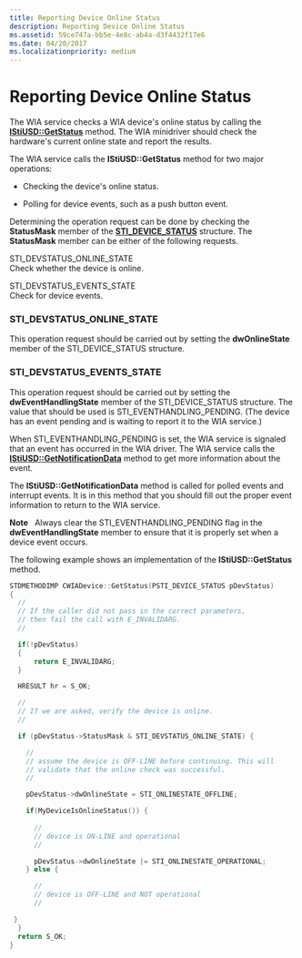 ```yaml
---
title: Reporting Device Online Status
description: Reporting Device Online Status
ms.assetid: 59ce747a-bb5e-4e8c-ab4a-d3f4432f17e6
ms.date: 04/20/2017
ms.localizationpriority: medium
---
```


# Reporting Device Online Status





The WIA service checks a WIA device's online status by calling the [**IStiUSD::GetStatus**](https://docs.microsoft.com/windows-hardware/drivers/ddi/content/stiusd/nf-stiusd-istiusd-getstatus) method. The WIA minidriver should check the hardware's current online state and report the results.

The WIA service calls the **IStiUSD::GetStatus** method for two major operations:

-   Checking the device's online status.

-   Polling for device events, such as a push button event.

Determining the operation request can be done by checking the **StatusMask** member of the [**STI\_DEVICE\_STATUS**](https://docs.microsoft.com/windows-hardware/drivers/ddi/content/sti/ns-sti-_sti_device_status) structure. The **StatusMask** member can be either of the following requests.

<a href="" id="sti-devstatus-online-state"></a>STI\_DEVSTATUS\_ONLINE\_STATE  
Check whether the device is online.

<a href="" id="sti-devstatus-events-state"></a>STI\_DEVSTATUS\_EVENTS\_STATE  
Check for device events.

### <a href="" id="sti-devstatus-online-state"></a>STI\_DEVSTATUS\_ONLINE\_STATE

This operation request should be carried out by setting the **dwOnlineState** member of the STI\_DEVICE\_STATUS structure.

### <a href="" id="sti-devstatus-events-state"></a>STI\_DEVSTATUS\_EVENTS\_STATE

This operation request should be carried out by setting the **dwEventHandlingState** member of the STI\_DEVICE\_STATUS structure. The value that should be used is STI\_EVENTHANDLING\_PENDING. (The device has an event pending and is waiting to report it to the WIA service.)

When STI\_EVENTHANDLING\_PENDING is set, the WIA service is signaled that an event has occurred in the WIA driver. The WIA service calls the [**IStiUSD::GetNotificationData**](https://docs.microsoft.com/windows-hardware/drivers/ddi/content/stiusd/nf-stiusd-istiusd-getnotificationdata) method to get more information about the event.

The **IStiUSD::GetNotificationData** method is called for polled events and interrupt events. It is in this method that you should fill out the proper event information to return to the WIA service.

**Note**   Always clear the STI\_EVENTHANDLING\_PENDING flag in the **dwEventHandlingState** member to ensure that it is properly set when a device event occurs.

 

The following example shows an implementation of the **IStiUSD::GetStatus** method.

```cpp
STDMETHODIMP CWIADevice::GetStatus(PSTI_DEVICE_STATUS pDevStatus)
{
  //
  // If the caller did not pass in the correct parameters,
  // then fail the call with E_INVALIDARG.
  //

  if(!pDevStatus)
  {
      return E_INVALIDARG;
  }

  HRESULT hr = S_OK;

  //
  // If we are asked, verify the device is online.
  //

  if (pDevStatus->StatusMask & STI_DEVSTATUS_ONLINE_STATE) {

    //
    // assume the device is OFF-LINE before continuing. This will
    // validate that the online check was successful.
    //

    pDevStatus->dwOnlineState = STI_ONLINESTATE_OFFLINE;

    if(MyDeviceIsOnlineStatus()) {
 
      //
      // device is ON-LINE and operational
      //

      pDevStatus->dwOnlineState |= STI_ONLINESTATE_OPERATIONAL;
    } else {

      //
      // device is OFF-LINE and NOT operational
      //

 }
  }
  return S_OK;
}
```

 

 




